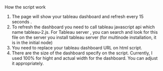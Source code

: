 How the script work 
1) The page will show your tableau dashboard and refresh every 15 seconds .
2) To refresh the dashboard you need to call tableau javascript api which name tableau-2.js. 
   For Tableau server , you can search and look for this file on the server you install tableau server (for multinode installation, it is in the initial node)
3) You need to replace your tableau dashboard URL on html script. 
4) There are the size of the dashboard specify on the script. Currently, I used 100% for hight and actual width for the dashboard. You can adjust it appropriately.

